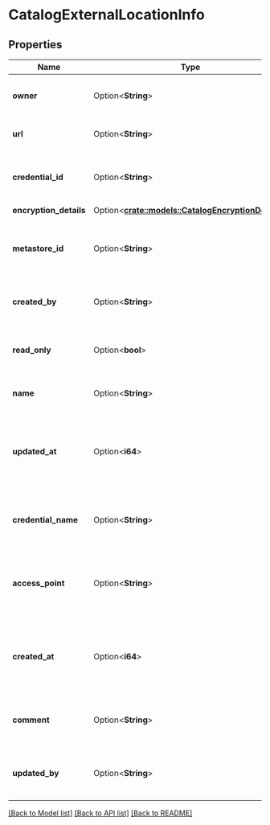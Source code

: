 # CatalogExternalLocationInfo

## Properties

Name | Type | Description | Notes
------------ | ------------- | ------------- | -------------
**owner** | Option<**String**> | The owner of the external location. | [optional]
**url** | Option<**String**> | Path URL of the external location. | [optional]
**credential_id** | Option<**String**> | Unique ID of the location's storage credential. | [optional][readonly]
**encryption_details** | Option<[**crate::models::CatalogEncryptionDetails**](CatalogEncryptionDetails.md)> |  | [optional]
**metastore_id** | Option<**String**> | Unique identifier of metastore hosting the external location. | [optional][readonly]
**created_by** | Option<**String**> | Username of external location creator. | [optional][readonly]
**read_only** | Option<**bool**> | Indicates whether the external location is read-only. | [optional]
**name** | Option<**String**> | Name of the external location. | [optional]
**updated_at** | Option<**i64**> | Time at which external location this was last modified, in epoch milliseconds. | [optional][readonly]
**credential_name** | Option<**String**> | Name of the storage credential used with this location. | [optional]
**access_point** | Option<**String**> | The AWS access point to use when accesing s3 for this external location. | [optional]
**created_at** | Option<**i64**> | Time at which this external location was created, in epoch milliseconds. | [optional][readonly]
**comment** | Option<**String**> | User-provided free-form text description. | [optional]
**updated_by** | Option<**String**> | Username of user who last modified the external location. | [optional][readonly]

[[Back to Model list]](../README.md#documentation-for-models) [[Back to API list]](../README.md#documentation-for-api-endpoints) [[Back to README]](../README.md)


